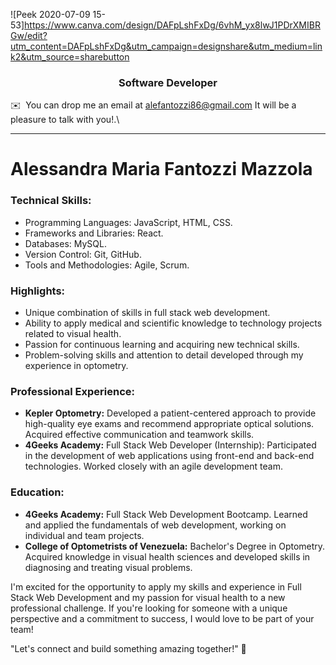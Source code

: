 ![Peek 2020-07-09 15-53]https://www.canva.com/design/DAFpLshFxDg/6vhM_yx8lwJ1PDrXMIBRGw/edit?utm_content=DAFpLshFxDg&utm_campaign=designshare&utm_medium=link2&utm_source=sharebutton
<h3 align="center">Software Developer </h3>


✉️ &nbsp;You can drop me an email at alefantozzi86@gmail.com 
 It will be a pleasure to talk with you!.\

---
# Alessandra Maria Fantozzi Mazzola
### Technical Skills:
- Programming Languages: JavaScript, HTML, CSS.
- Frameworks and Libraries: React.
- Databases: MySQL.
- Version Control: Git, GitHub.
- Tools and Methodologies: Agile, Scrum.

### Highlights:
- Unique combination of skills in full stack web development.
- Ability to apply medical and scientific knowledge to technology projects related to visual health.
- Passion for continuous learning and acquiring new technical skills.
- Problem-solving skills and attention to detail developed through my experience in optometry.

### Professional Experience:
- **Kepler Optometry:** Developed a patient-centered approach to provide high-quality eye exams and recommend appropriate optical solutions. Acquired effective communication and teamwork skills.
- **4Geeks Academy:** Full Stack Web Developer (Internship): Participated in the development of web applications using front-end and back-end technologies. Worked closely with an agile development team.

### Education:
- **4Geeks Academy:** Full Stack Web Development Bootcamp. Learned and applied the fundamentals of web development, working on individual and team projects.
- **College of Optometrists of Venezuela:** Bachelor's Degree in Optometry. Acquired knowledge in visual health sciences and developed skills in diagnosing and treating visual problems.

I'm excited for the opportunity to apply my skills and experience in Full Stack Web Development and my passion for visual health to a new professional challenge. If you're looking for someone with a unique perspective and a commitment to success, I would love to be part of your team!

"Let's connect and build something amazing together!" 🚀
